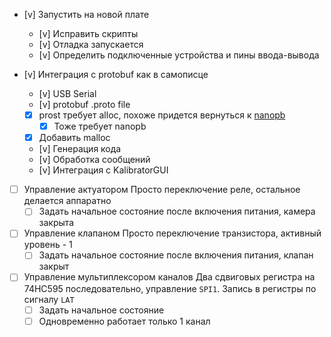 * [v] Запустить на новой плате
    * [v] Исправить скрипты
    * [v] Отладка запускается
    * [v] Определить подключенные устройства и пины ввода-вывода

* [v] Интеграция с protobuf как в самописце
    * [v] USB Serial
    * [v] protobuf .proto file
    * [x] prost требует alloc, похоже придется вернуться к [nanopb](https://github.com/ololoshka2871/stm32-usb-self-writer/commit/c4f8f7e56fec034d6a90f3b4a16bd9a481568fe4)
        * [x] Тоже требует nanopb
    * [x] Добавить malloc
    * [v] Генерация кода
    * [v] Обработка сообщений
    * [v] Интеграция с KalibratorGUI

* [ ] Управление актуатором 
    Просто переключение реле, остальное делается аппаратно
    * [ ] Задать начальное состояние после включения питания, камера закрыта

* [ ] Управление клапаном
    Просто переключение транзистора, активный уровень - 1
    * [ ] Задать начальное состояние после включения питания, клапан закрыт

* [ ] Управление мультиплексором каналов
    Два сдвиговых регистра на 74HC595 последовательно, управление `SPI1`. Запись в регистры по сигналу `LAT`
    * [ ] Задать начальное состояние
    * [ ] Одновременно работает только 1 канал
